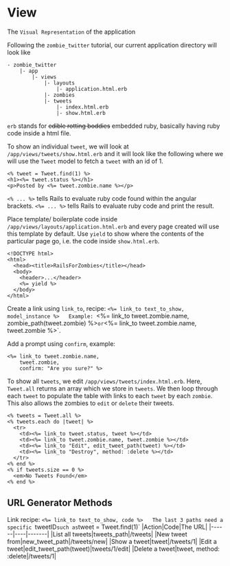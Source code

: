 # View
The `Visual Representation` of the application

Following the `zombie_twitter` tutorial, our current application directory will look like
```
- zombie_twitter
    |- app
        |- views
            |- layouts
                |- application.html.erb
            |- zombies
            |- tweets
                |- index.html.erb
                |- show.html.erb
```
`erb` stands for ~~edible rotting boddies~~ embedded ruby, basically having ruby code inside a html file.

To show an individual `tweet`, we will look at `/app/views/tweets/show.html.erb` and it will look like the following where we will use the `Tweet` model to fetch a `tweet` with an id of 1.
```
<% tweet = Tweet.find(1) %>
<h1><%= tweet.status %></h1>
<p>Posted by <%= tweet.zombie.name %></p>
```
`<% ... %>` tells Rails to evaluate ruby code found within the angular brackets.
`<%= ... %>` tells Rails to evaluate ruby code and print the result.

Place template/ boilerplate code inside `/app/views/layouts/application.html.erb` and every page created will use this template by default. Use `yield` to show where the contents of the particular page go, i.e. the code inside `show.html.erb`.

```
<!DOCTYPE html>
<html>
  <head><title>RailsForZombies</title></head>
  <body>
    <header>...</header>
    <%= yield %>
  </body>
</html>
```
Create a link using `link_to`, recipe: `<%= link_to text_to_show, model_instance %>  
Example: `<%= link_to tweet.zombie.name, zombie_path(tweet.zombie) %>` or `<%= link_to tweet.zombie.name, tweet.zombie %>`.

Add a prompt using `confirm`, example:
```
<%= link_to tweet.zombie.name,
    tweet.zombie,
    confirm: "Are you sure?" %>
```

To show all `tweets`, we edit `/app/views/tweets/index.html.erb`. Here, `Tweet.all` returns an array which we store in `tweets`. We then loop through each `tweet` to populate the table with links to each `tweet` by each `zombie`. This also allows the zombies to `edit` or `delete` their tweets.
```
<% tweets = Tweet.all %>
<% tweets.each do |tweet| %>
  <tr>
    <td><%= link_to tweet.status, tweet %></td>
    <td><%= link_to tweet.zombie.name, tweet.zombie %></td>
    <td><%= link_to "Edit", edit_tweet_path(tweet) %></td>
    <td><%= link_to "Destroy", method: :delete %></td>
  </tr>
<% end %>
<% if tweets.size == 0 %>
  <em>No Tweets Found</em>
<% end %>
```

## URL Generator Methods
Link recipe: `<%= link_to text_to_show, code %>  
The last 3 paths need a specific `tweetID` such as `tweet = Tweet.find(1)`
|Action|Code|The URL|
|------|----|-------|
|List all tweets|tweets_path|/tweets|
|New tweet from|new_tweet_path|/tweets/new|
|Show a tweet|tweet|/tweets/1|
|Edit a tweet|edit_tweet_path(tweet)|tweets/1/edit|
|Delete a tweet|tweet, method: :delete|/tweets/1|